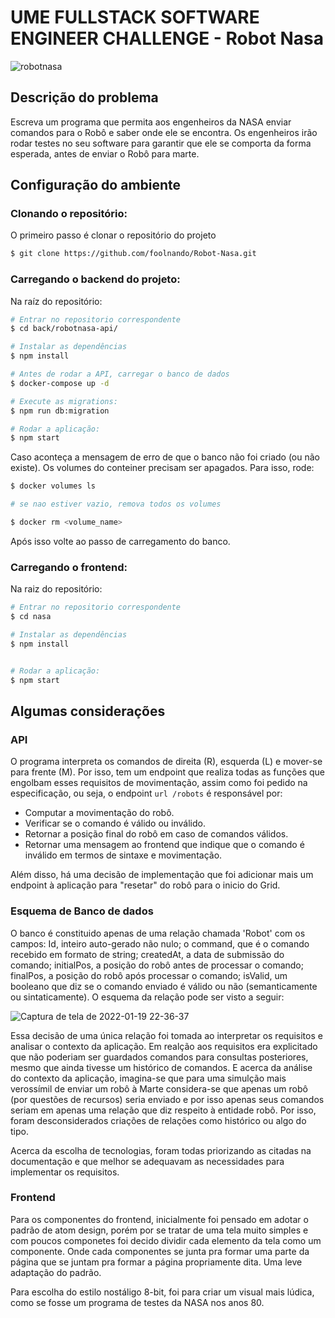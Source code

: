 # UME FULLSTACK SOFTWARE ENGINEER CHALLENGE - Robot Nasa


![robotnasa](https://user-images.githubusercontent.com/47675174/151618296-c6cc0238-8ab6-49dd-be57-1b6d87fadb77.png)

## Descrição do problema 

Escreva um programa que permita aos engenheiros da NASA enviar comandos para o Robô e saber onde ele se encontra. Os engenheiros irão rodar testes no seu software para garantir que ele se comporta da forma esperada, antes de enviar o Robô para marte.


## Configuração do ambiente

### Clonando o repositório:

O primeiro passo é clonar o repositório do projeto

```bash
$ git clone https://github.com/foolnando/Robot-Nasa.git
```

### Carregando o backend do projeto:

Na raíz do repositório:

```bash
# Entrar no repositorio correspondente
$ cd back/robotnasa-api/

# Instalar as dependências
$ npm install

# Antes de rodar a API, carregar o banco de dados
$ docker-compose up -d

# Execute as migrations:
$ npm run db:migration

# Rodar a aplicação:
$ npm start
```

Caso aconteça a mensagem de erro de que o banco não foi criado (ou não existe). Os volumes do conteiner precisam ser apagados.
Para isso, rode:

```bash
$ docker volumes ls

# se nao estiver vazio, remova todos os volumes

$ docker rm <volume_name>
```

Após isso volte ao passo de carregamento do banco.

### Carregando o frontend:

Na raiz do repositório:
```bash
# Entrar no repositorio correspondente
$ cd nasa

# Instalar as dependências
$ npm install


# Rodar a aplicação:
$ npm start
```

## Algumas considerações

### API

O programa interpreta os comandos de direita (R), esquerda (L) e mover-se para frente (M). Por isso, tem um endpoint que realiza todas as funções que engolbam
esses requisitos de movimentação, assim como foi pedido na especificação, ou seja, o endpoint ```url /robots``` é responsável por: 

* Computar a movimentação do robô. 
* Verificar se o comando é válido ou inválido.
* Retornar a posição final do robô em caso de comandos válidos. 
* Retornar uma mensagem ao frontend que indique que o comando é inválido em termos de sintaxe e movimentação.

Além disso, há uma decisão de implementação que foi adicionar mais um endpoint à aplicação para "resetar" do robô para o inicio do Grid.

### Esquema de Banco de dados 

O banco é constituido apenas de uma relação chamada 'Robot' com os campos: Id, inteiro auto-gerado não nulo; o command, que é o comando recebido em formato de
string; createdAt, a data de submissão do comando; initialPos, a posição do robô antes de processar o comando; finalPos, a posição do robô após processar o
comando; isValid, um booleano que diz se o comando enviado é válido ou não (semanticamente ou sintaticamente). O esquema da relação pode ser visto a seguir:

![Captura de tela de 2022-01-19 22-36-37](https://user-images.githubusercontent.com/47675174/150262006-3893c7a9-d16d-418e-b633-34151c1a042e.png)

Essa decisão de uma única relação foi tomada ao interpretar os requisitos e analisar o contexto da aplicação. Em realção aos requisitos era explicitado que não
poderiam ser guardados comandos para consultas posteriores, mesmo que ainda tivesse um histórico de comandos. E acerca da análise do contexto da aplicação, 
imagina-se que para uma simulção mais verossímil de enviar um robô à Marte considera-se que apenas um robô (por questões de recursos) seria enviado e por isso 
apenas seus comandos seriam em apenas uma relação que diz respeito à entidade robô. Por isso, foram desconsiderados criações de relações como histórico ou algo do 
tipo.


Acerca da escolha de tecnologias, foram todas priorizando as citadas na documentação e que melhor se adequavam as necessidades para implementar os requisitos.

### Frontend

Para os componentes do frontend, inicialmente foi pensado em adotar o padrão de atom design, porém por se tratar de uma tela muito simples e com poucos componetes
foi decido dividir cada elemento da tela como um componente. Onde cada componentes se junta pra formar uma parte da página que se juntam pra formar a página 
propriamente dita. Uma leve adaptação do padrão.

Para escolha do estilo nostáligo 8-bit, foi para criar um visual mais lúdica, como se fosse um programa de testes da NASA nos anos 80.

